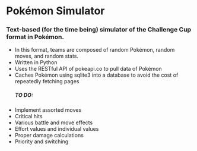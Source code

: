 <h1> Pokémon Simulator </h1>
<h3> Text-based (for the time being) simulator of the Challenge Cup format in Pokémon. </h3>
<ul>
<li> In this format, teams are composed of random Pokémon, random moves, and random stats. </li>
<li> Written in Python </li>
<li> Uses the RESTful API of pokeapi.co to pull data of Pokémon </li>
<li> Caches Pokémon using sqlite3 into a database to avoid the cost of repeatedly fetching pages </li>
</ul>

<ul> <h5> TO DO: </h5>
<li> Implement assorted moves </li>
<li> Critical hits </li>
<li> Various battle and move effects </li>
<li> Effort values and individual values </li>
<li> Proper damage calculations </li>
<li> Priority and switching </li>
</ul>
